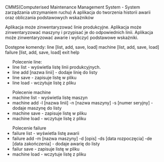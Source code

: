 
  CMMS(Computerised Maintenance Management System - System zarządzania utrzymaniem ruchu) A
  aplikacja do tworzenia historii awarii oraz obliczania podstawowych wskaźników 


Aplikacja może zinwentaryzować linie produkcyjne.
Aplikacja może zinwentaryzować maszyny i przypisać je do odpowiednich linii.
Aplikacja może zinwentaryzować awarie i wyliczyć podstawowe wskaźniki.


Dostępne komendy:
line [list, add, save, load]
machine [list, add, save, load]
failure [list, add, save, load]
exit
help

<ul>
Polecenie line:
<li>line list - wyświetla listę linii produkcyjnych.</li>
<li>line add [nazwa linii] - dodaje linię do listy</li>
<li>line save - zapisuje listę w pliku</li>
<li>line load - wczytuje listę z pliku</li>
</ul>

<ul>
Polecenie machine
<li>machine list - wyświetla listę maszyn</li>
<li>machine add -l [nazwa linii] -n [nazwa maszyny] -s [numer seryjny] - dodaje maszynę do listy</li>
<li>machine save - zapisuje listę w pliku</li>
<li>machine load - wczytuje listę z pliku</li>
</ul>

<ul>
Polecenie failure
<li>failure list - wyświetla listę awarii</li>
<li>failure add -m [nazwa maszyny] -d [opis] -ds [data rozpoczęcia] -de [data zakończenia] - dodaje awarię do listy</li>
<li>failur save - zapisuje listę w pliku</li>
<li>machine load - wczytuje listę z pliku</li>
</ul>